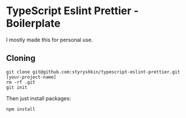 # TypeScript Eslint Prettier - Boilerplate

I mostly made this for personal use.

## Cloning
```
git clone git@github.com:styryshkin/typescript-eslint-prettier.git [your-project-name]
rm -rf .git
git init
```

Then just install packages:
```
npm install
```

